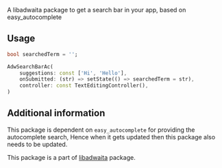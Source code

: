 A libadwaita package to get a search bar in your app, based on easy_autocomplete

## Usage

```dart
bool searchedTerm = '';

AdwSearchBarAc(
    suggestions: const ['Hi', 'Hello'],
    onSubmitted: (str) => setState(() => searchedTerm = str),
    controller: const TextEditingController(),
)
```

## Additional information

This package is dependent on `easy_autocomplete` for providing the autocomplete search, Hence when it gets updated then this package also needs to be updated.

This package is a part of [libadwaita](https://pub.dev/packages/libadwaita) package.